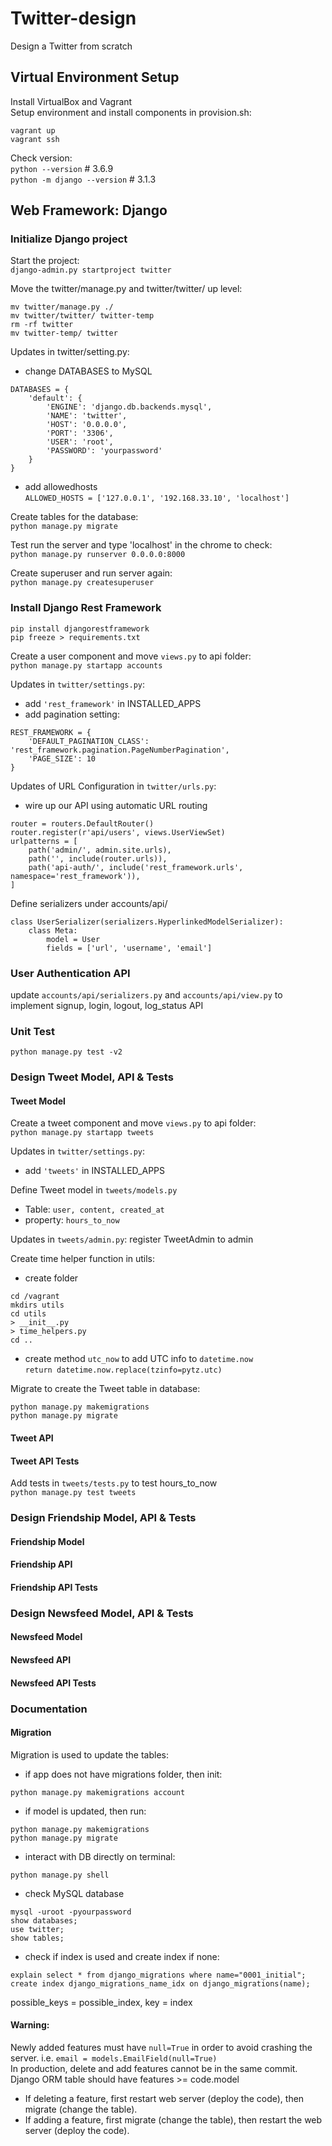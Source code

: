 # Twitter-design
Design a Twitter from scratch

## Virtual Environment Setup
Install VirtualBox and Vagrant\
Setup environment and install components in provision.sh:
```
vagrant up
vagrant ssh
```
Check version: \
`python --version`            # 3.6.9 \
`python -m django --version`  # 3.1.3

## Web Framework: Django
### Initialize Django project
Start the project: \
`django-admin.py startproject twitter` 

Move the twitter/manage.py and twitter/twitter/ up level:
```
mv twitter/manage.py ./
mv twitter/twitter/ twitter-temp
rm -rf twitter
mv twitter-temp/ twitter
```

Updates in twitter/setting.py:  
* change DATABASES to MySQL 
```
DATABASES = {
    'default': {
        'ENGINE': 'django.db.backends.mysql',
        'NAME': 'twitter',
        'HOST': '0.0.0.0',
        'PORT': '3306',
        'USER': 'root',
        'PASSWORD': 'yourpassword'
    }
}

```
* add allowedhosts \
`ALLOWED_HOSTS = ['127.0.0.1', '192.168.33.10', 'localhost']`

Create tables for the database: \
`python manage.py migrate`

Test run the server and type 'localhost' in the chrome to check: \
`python manage.py runserver 0.0.0.0:8000`

Create superuser and run server again: \
`python manage.py createsuperuser`

### Install Django Rest Framework
```
pip install djangorestframework
pip freeze > requirements.txt
```
Create a user component and move `views.py` to api folder: \
`python manage.py startapp accounts`

Updates in `twitter/settings.py`:
* add `'rest_framework'` in INSTALLED_APPS 
* add pagination setting:
```
REST_FRAMEWORK = {
    'DEFAULT_PAGINATION_CLASS': 'rest_framework.pagination.PageNumberPagination',
    'PAGE_SIZE': 10
}
```

Updates of URL Configuration in `twitter/urls.py`:
* wire up our API using automatic URL routing
```
router = routers.DefaultRouter()
router.register(r'api/users', views.UserViewSet)
urlpatterns = [
    path('admin/', admin.site.urls),
    path('', include(router.urls)),
    path('api-auth/', include('rest_framework.urls', namespace='rest_framework')),
]
```

Define serializers under accounts/api/
```
class UserSerializer(serializers.HyperlinkedModelSerializer):
    class Meta:
        model = User
        fields = ['url', 'username', 'email']
```

### User Authentication API
update `accounts/api/serializers.py` and `accounts/api/view.py` to implement signup, login, logout, log_status API

### Unit Test
`python manage.py test -v2`

### Design Tweet Model, API & Tests
#### Tweet Model
Create a tweet component and move `views.py` to api folder: \
`python manage.py startapp tweets`

Updates in `twitter/settings.py`:
* add `'tweets'` in INSTALLED_APPS 

Define Tweet model in `tweets/models.py`
* Table: `user, content, created_at`
* property: `hours_to_now`

Updates in `tweets/admin.py`:
register TweetAdmin to admin

Create time helper function in utils:
* create folder
```
cd /vagrant
mkdirs utils
cd utils
> __init__.py
> time_helpers.py
cd ..
```
* create method `utc_now` to add UTC info to `datetime.now`\
`return datetime.now.replace(tzinfo=pytz.utc)`

Migrate to create the Tweet table in database:
```
python manage.py makemigrations
python manage.py migrate
```
#### Tweet API

#### Tweet API Tests
Add tests in `tweets/tests.py` to test hours_to_now\
`python manage.py test tweets`

### Design Friendship Model, API & Tests
#### Friendship Model
#### Friendship API
#### Friendship API Tests
### Design Newsfeed Model, API & Tests
#### Newsfeed Model
#### Newsfeed API
#### Newsfeed API Tests

### Documentation
#### Migration
Migration is used to update the tables:
* if app does not have migrations folder, then init:
```
python manage.py makemigrations account
```
* if model is updated, then run:
```
python manage.py makemigrations
python manage.py migrate
```
* interact with DB directly on terminal:
```
python manage.py shell
```
* check MySQL database
```
mysql -uroot -pyourpassword
show databases;
use twitter;
show tables;
```
* check if index is used and create index if none:
```
explain select * from django_migrations where name="0001_initial";
create index django_migrations_name_idx on django_migrations(name);
```
possible_keys = possible_index, key = index

#### Warning: 
Newly added features must have `null=True` in order to avoid crashing the server. i.e. `email = models.EmailField(null=True)`\
In production, delete and add features cannot be in the same commit. Django ORM table should have features >= code.model
* If deleting a feature, first restart web server (deploy the code), then migrate (change the table).
* If adding a feature, first migrate (change the table), then restart the web server (deploy the code).



